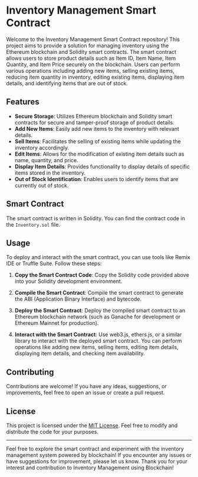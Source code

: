 # Inventory Management Smart Contract

Welcome to the Inventory Management Smart Contract repository! This project aims to provide a solution for managing inventory using the Ethereum blockchain and Solidity smart contracts. The smart contract allows users to store product details such as Item ID, Item Name, Item Quantity, and Item Price securely on the blockchain. Users can perform various operations including adding new items, selling existing items, reducing item quantity in inventory, editing existing items, displaying item details, and identifying items that are out of stock.

## Features

-   **Secure Storage**: Utilizes Ethereum blockchain and Solidity smart contracts for secure and tamper-proof storage of product details.
-   **Add New Items**: Easily add new items to the inventory with relevant details.
-   **Sell Items**: Facilitates the selling of existing items while updating the inventory accordingly.
-   **Edit Items**: Allows for the modification of existing item details such as name, quantity, and price.
-   **Display Item Details**: Provides functionality to display details of specific items stored in the inventory.
-   **Out of Stock Identification**: Enables users to identify items that are currently out of stock.

## Smart Contract

The smart contract is written in Solidity. You can find the contract code in the `Inventory.sol` file.

## Usage

To deploy and interact with the smart contract, you can use tools like Remix IDE or Truffle Suite. Follow these steps:

1. **Copy the Smart Contract Code**: Copy the Solidity code provided above into your Solidity development environment.

2. **Compile the Smart Contract**: Compile the smart contract to generate the ABI (Application Binary Interface) and bytecode.

3. **Deploy the Smart Contract**: Deploy the compiled smart contract to an Ethereum blockchain network (such as Ganache for development or Ethereum Mainnet for production).

4. **Interact with the Smart Contract**: Use web3.js, ethers.js, or a similar library to interact with the deployed smart contract. You can perform operations like adding new items, selling items, editing item details, displaying item details, and checking item availability.

## Contributing

Contributions are welcome! If you have any ideas, suggestions, or improvements, feel free to open an issue or create a pull request.

## License

This project is licensed under the [MIT License](https://github.com/KartikVerma0/Inventory-Management-using-Blockchain/blob/main/LICENSE). Feel free to modify and distribute the code for your purposes.

---

Feel free to explore the smart contract and experiment with the inventory management system powered by blockchain! If you encounter any issues or have suggestions for improvement, please let us know. Thank you for your interest and contribution to Inventory Management using Blockchain!
